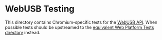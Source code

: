 # WebUSB Testing

This directory contains Chromium-specific tests for the [WebUSB API]. When
possible tests should be upstreamed to the
[equivalent Web Platform Tests directory] instead.

[equivalent Web Platform Tests directory]: ../../external/wpt/webusb
[WebUSB API]: https://wicg.github.io/webusb

